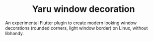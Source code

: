 <h1 align=center>Yaru window decoration</h1>

An experimental Flutter plugin to create modern looking window decorations (rounded corners, light window border) on Linux, without libhandy.
